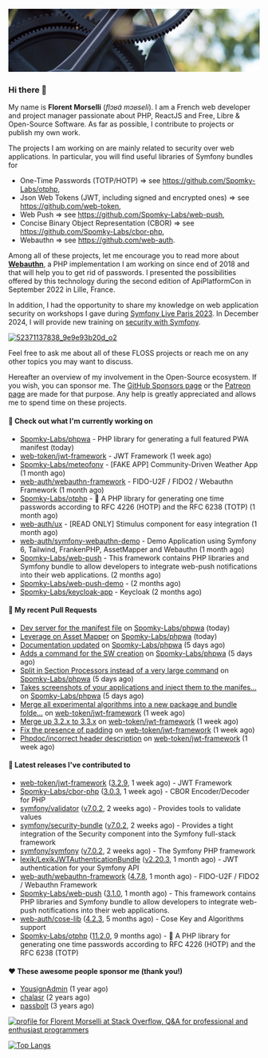 ![Cover image](1.webp)

### Hi there 👋

My name is **Florent Morselli** (*flɔʁɑ̃ mɔʁseli*). I am a French web developer and project manager passionate about PHP, ReactJS and Free, Libre & Open-Source Software.
As far as possible, I contribute to projects or publish my own work.

The projects I am working on are mainly related to security over web applications. In particular, you will find useful libraries of Symfony bundles for
* One-Time Passwords (TOTP/HOTP) => see https://github.com/Spomky-Labs/otphp,
* Json Web Tokens (JWT, including signed and encrypted ones) => see https://github.com/web-token,
* Web Push => see https://github.com/Spomky-Labs/web-push,
* Concise Binary Object Representation (CBOR) => see https://github.com/Spomky-Labs/cbor-php,
* Webauthn => see https://github.com/web-auth.

Among all of these projects, let me encourage you to read more about [**Webauthn**](https://github.com/web-auth), a PHP implementation I am working on since end of 2018 and that will help you to get rid of passwords. I presented the possibilities offered by this technology during the second edition of ApiPlatformCon in September 2022 in Lille, France.

In addition, I had the opportunity to share my knowledge on web application security on workshops I gave during [Symfony Live Paris 2023](https://live.symfony.com/2023-paris/workshop/maximiser-la-securite-de-vos-applications-avec-le-bundle-security).
In December 2024, I will provide new training on [security with Symfony](https://live.symfony.com/2023-brussels-con/workshop/road-to-safer-applications).

[![52371137838_9e9e93b20d_o2](https://user-images.githubusercontent.com/1091072/191684778-b9e26104-038d-45c2-a1b3-287233d15ecc.jpg)](https://api-platform.com/con/2022/conferences/webauthn-se-debarrasser-des-mots-de-passe-definitivement/)

Feel free to ask me about all of these FLOSS projects or reach me on any other topics you may want to discuss.

Hereafter an overview of my involvement in the Open-Source ecosystem.
If you wish, you can sponsor me. The [GitHub Sponsors page](https://github.com/sponsors/Spomky/) or the [Patreon page](https://www.patreon.com/FlorentMorselli) are made for that purpose. Any help is greatly appreciated and allows me to spend time on these projects.

#### 👷 Check out what I'm currently working on

- [Spomky-Labs/phpwa](https://github.com/Spomky-Labs/phpwa) - PHP library for generating a full featured PWA manifest (today)
- [web-token/jwt-framework](https://github.com/web-token/jwt-framework) - JWT Framework (1 week ago)
- [Spomky-Labs/meteofony](https://github.com/Spomky-Labs/meteofony) - [FAKE APP] Community-Driven Weather App (1 month ago)
- [web-auth/webauthn-framework](https://github.com/web-auth/webauthn-framework) - FIDO-U2F / FIDO2 / Webauthn Framework (1 month ago)
- [Spomky-Labs/otphp](https://github.com/Spomky-Labs/otphp) - :closed_lock_with_key: A PHP library for generating one time passwords according to RFC 4226 (HOTP) and the RFC 6238 (TOTP) (1 month ago)
- [web-auth/ux](https://github.com/web-auth/ux) - [READ ONLY] Stimulus component for easy integration (1 month ago)
- [web-auth/symfony-webauthn-demo](https://github.com/web-auth/symfony-webauthn-demo) - Demo Application using Symfony 6, Tailwind, FrankenPHP, AssetMapper and Webauthn (1 month ago)
- [Spomky-Labs/web-push](https://github.com/Spomky-Labs/web-push) - This framework contains PHP libraries and Symfony bundle to allow developers to integrate web-push notifications into their web applications. (2 months ago)
- [Spomky-Labs/web-push-demo](https://github.com/Spomky-Labs/web-push-demo) -  (2 months ago)
- [Spomky-Labs/keycloak-app](https://github.com/Spomky-Labs/keycloak-app) - Keycloak (2 months ago)

#### 🔨 My recent Pull Requests

- [Dev server for the manifest file](https://github.com/Spomky-Labs/phpwa/pull/35) on [Spomky-Labs/phpwa](https://github.com/Spomky-Labs/phpwa) (today)
- [Leverage on Asset Mapper](https://github.com/Spomky-Labs/phpwa/pull/33) on [Spomky-Labs/phpwa](https://github.com/Spomky-Labs/phpwa) (today)
- [Documentation updated](https://github.com/Spomky-Labs/phpwa/pull/27) on [Spomky-Labs/phpwa](https://github.com/Spomky-Labs/phpwa) (5 days ago)
- [Adds a command for the SW creation](https://github.com/Spomky-Labs/phpwa/pull/26) on [Spomky-Labs/phpwa](https://github.com/Spomky-Labs/phpwa) (5 days ago)
- [Split in Section Processors instead of a very large command](https://github.com/Spomky-Labs/phpwa/pull/25) on [Spomky-Labs/phpwa](https://github.com/Spomky-Labs/phpwa) (5 days ago)
- [Takes screenshots of your applications and inject them to the manifes…](https://github.com/Spomky-Labs/phpwa/pull/20) on [Spomky-Labs/phpwa](https://github.com/Spomky-Labs/phpwa) (5 days ago)
- [Merge all experimental algorithms into a new package and bundle folde…](https://github.com/web-token/jwt-framework/pull/501) on [web-token/jwt-framework](https://github.com/web-token/jwt-framework) (1 week ago)
- [Merge up 3.2.x to 3.3.x](https://github.com/web-token/jwt-framework/pull/499) on [web-token/jwt-framework](https://github.com/web-token/jwt-framework) (1 week ago)
- [Fix the presence of padding](https://github.com/web-token/jwt-framework/pull/497) on [web-token/jwt-framework](https://github.com/web-token/jwt-framework) (1 week ago)
- [Phpdoc/incorrect header description](https://github.com/web-token/jwt-framework/pull/496) on [web-token/jwt-framework](https://github.com/web-token/jwt-framework) (1 week ago)

#### 🔭 Latest releases I've contributed to

- [web-token/jwt-framework](https://github.com/web-token/jwt-framework) ([3.2.9](https://github.com/web-token/jwt-framework/releases/tag/3.2.9), 1 week ago) - JWT Framework
- [Spomky-Labs/cbor-php](https://github.com/Spomky-Labs/cbor-php) ([3.0.3](https://github.com/Spomky-Labs/cbor-php/releases/tag/3.0.3), 1 week ago) - CBOR Encoder/Decoder for PHP
- [symfony/validator](https://github.com/symfony/validator) ([v7.0.2](https://github.com/symfony/validator/releases/tag/v7.0.2), 2 weeks ago) - Provides tools to validate values
- [symfony/security-bundle](https://github.com/symfony/security-bundle) ([v7.0.2](https://github.com/symfony/security-bundle/releases/tag/v7.0.2), 2 weeks ago) - Provides a tight integration of the Security component into the Symfony full-stack framework
- [symfony/symfony](https://github.com/symfony/symfony) ([v7.0.2](https://github.com/symfony/symfony/releases/tag/v7.0.2), 2 weeks ago) - The Symfony PHP framework
- [lexik/LexikJWTAuthenticationBundle](https://github.com/lexik/LexikJWTAuthenticationBundle) ([v2.20.3](https://github.com/lexik/LexikJWTAuthenticationBundle/releases/tag/v2.20.3), 1 month ago) - JWT authentication for your Symfony API
- [web-auth/webauthn-framework](https://github.com/web-auth/webauthn-framework) ([4.7.8](https://github.com/web-auth/webauthn-framework/releases/tag/4.7.8), 1 month ago) - FIDO-U2F / FIDO2 / Webauthn Framework
- [Spomky-Labs/web-push](https://github.com/Spomky-Labs/web-push) ([3.1.0](https://github.com/Spomky-Labs/web-push/releases/tag/3.1.0), 1 month ago) - This framework contains PHP libraries and Symfony bundle to allow developers to integrate web-push notifications into their web applications.
- [web-auth/cose-lib](https://github.com/web-auth/cose-lib) ([4.2.3](https://github.com/web-auth/cose-lib/releases/tag/4.2.3), 5 months ago) - Cose Key and Algorithms support
- [Spomky-Labs/otphp](https://github.com/Spomky-Labs/otphp) ([11.2.0](https://github.com/Spomky-Labs/otphp/releases/tag/11.2.0), 9 months ago) - :closed_lock_with_key: A PHP library for generating one time passwords according to RFC 4226 (HOTP) and the RFC 6238 (TOTP)

#### ❤️ These awesome people sponsor me (thank you!)

- [YousignAdmin](https://github.com/YousignAdmin) (1 year ago)
- [chalasr](https://github.com/chalasr) (2 years ago)
- [passbolt](https://github.com/passbolt) (3 years ago)

<a href="https://stackoverflow.com/users/2157818/florent-morselli"><img src="https://stackoverflow.com/users/flair/2157818.png" width="208" height="58" alt="profile for Florent Morselli at Stack Overflow, Q&amp;A for professional and enthusiast programmers" title="profile for Florent Morselli at Stack Overflow, Q&amp;A for professional and enthusiast programmers"></a>

[![Top Langs](https://wakatime.com/share/@Spomky/aa41d408-c524-4a5f-936d-0b9446698abd.svg)](https://wakatime.com/@Spomky)
